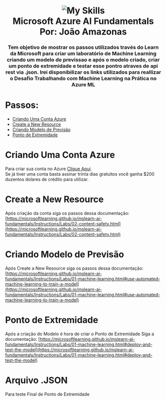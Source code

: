 # <center>![My Skills](https://skillicons.dev/icons?i=azure) <center> Microsoft Azure AI Fundamentals <center> Por: João Amazonas 

<h3 align="center">Tem objetivo de mostrar os passos utilizados través do Learn da Microsoft para criar um laboratório de Machine Learning criando um modelo de previssao e após o modelo criado, criar um ponto de extremidade e testar esse pontro atraves de api rest via .json. Irei disponibilizar os links utilizados para reallizar o Desafio Trabalhando com Machine Learning na Prática no Azure ML</h3>

# Passos:
- [Criando Uma Conta Azure](#Criando-Conta-Exure)
- [Create a New Resource](#Criando-Resource)
- [Criando Modelo de Previsão](#Modelo-Previsao)
- [Ponto de Extremidade](#Ponto-Extremidade)

# Criando Uma Conta Azure 
Para criar sua conta no Azure [Clique Aqui](https://azure.microsoft.com/pt-br/free/#all-free-services).  
Se já tiver uma conta basta assinar trinta dias gratuitos você ganha $200 duzentos dolares de crédito para utilizar.

# Create a New Resource
Após criação da conta siga os passos dessa documentação:   [https://microsoftlearning.github.io/mslearn-ai-fundamentals/Instructions/Labs/02-content-safety.html](https://microsoftlearning.github.io/mslearn-ai-fundamentals/Instructions/Labs/02-content-safety.html)

# Criando Modelo de Previsão
Após Create a New Resource siga os passos dessa documentação:   [https://microsoftlearning.github.io/mslearn-ai-fundamentals/Instructions/Labs/01-machine-learning.html#use-automated-machine-learning-to-train-a-model](https://microsoftlearning.github.io/mslearn-ai-fundamentals/Instructions/Labs/01-machine-learning.html#use-automated-machine-learning-to-train-a-model)

# Ponto de Extremidade
Após a criação do Modelo é hora de criar o Ponto de Extremidade Siga a documentação:   [https://microsoftlearning.github.io/mslearn-ai-fundamentals/Instructions/Labs/01-machine-learning.html#deploy-and-test-the-model](https://microsoftlearning.github.io/mslearn-ai-fundamentals/Instructions/Labs/01-machine-learning.html#deploy-and-test-the-model)

# Arquivo .JSON
Para teste Final de Ponto de Extremidade
